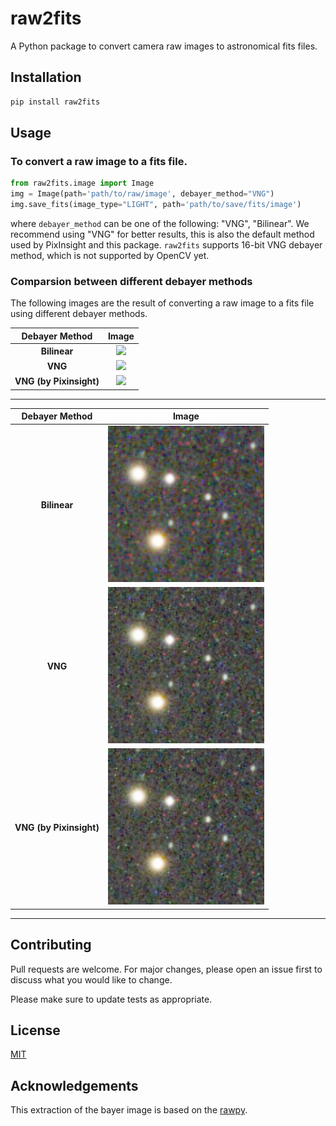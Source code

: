 # raw2fits
A Python package to convert camera raw images to astronomical fits files.

## Installation
```bash
pip install raw2fits
```

## Usage

### To convert a raw image to a fits file.

```python
from raw2fits.image import Image
img = Image(path='path/to/raw/image', debayer_method="VNG")
img.save_fits(image_type="LIGHT", path='path/to/save/fits/image')
```
where `debayer_method` can be one of the following: "VNG", "Bilinear". We recommend using "VNG" for better results, this is also the default method used by PixInsight and this package. `raw2fits` supports 16-bit VNG debayer method, which is not supported by OpenCV yet.

### Comparsion between different debayer methods
  
The following images are the result of converting a raw image to a fits file using different debayer methods.

|     Debayer Method      |                             Image                             |
| :---------------------: | :-----------------------------------------------------------: |
|      **Bilinear**       |   <img width=250px  src=tests/debayer_examples/full/BL.jpg>   |
|         **VNG**         |  <img width=250px  src=tests/debayer_examples/full/VNG.jpg>   |
| **VNG (by Pixinsight)** | <img width=250px  src=tests/debayer_examples/full/VNG_PI.jpg> |

---

|     Debayer Method      |                              Image                               |
| :---------------------: | :--------------------------------------------------------------: |
|      **Bilinear**       |   <img width=250px  src=tests/debayer_examples/cropped/BL.png>   |
|         **VNG**         |  <img width=250px  src=tests/debayer_examples/cropped/VNG.png>   |
| **VNG (by Pixinsight)** | <img width=250px  src=tests/debayer_examples/cropped/VNG_PI.png> |
---

## Contributing
Pull requests are welcome. For major changes, please open an issue first to discuss what you would like to change.

Please make sure to update tests as appropriate.

## License
[MIT](https://choosealicense.com/licenses/mit/)

## Acknowledgements
This extraction of the bayer image is based on the [rawpy](https://github.com/letmaik/rawpy).